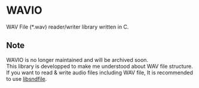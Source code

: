 # WAVIO
WAV File (*.wav) reader/writer library written in C.

## Note
WAVIO is no longer maintained and will be archived soon.  
This library is developped to make me understood about WAV file structure.  
If you want to read & write audio files including WAV file, It is recommended to use [libsndfile](https://libsndfile.github.io/libsndfile/).  
